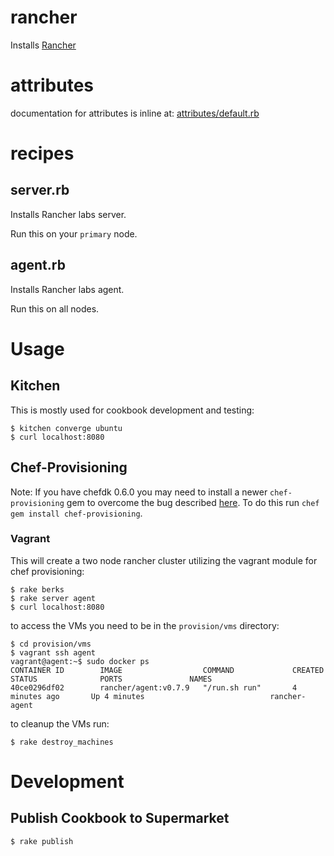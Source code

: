 # rancher

Installs [Rancher](http://rancher.com/rancher-io/)

# attributes

documentation for attributes is inline at: [attributes/default.rb](attributes/default.rb)

# recipes

## server.rb

Installs Rancher labs server.

Run this on your `primary` node.

## agent.rb

Installs Rancher labs agent.

Run this on all nodes.

# Usage

## Kitchen

This is mostly used for cookbook development and testing:

```
$ kitchen converge ubuntu
$ curl localhost:8080
```

## Chef-Provisioning

Note: If you have chefdk 0.6.0 you may need to install a newer `chef-provisioning` gem to overcome the bug described [here](https://github.com/chef/chef-provisioning/pull/337).  To do this run `chef gem install chef-provisioning`.

### Vagrant

This will create a two node rancher cluster utilizing the vagrant module for chef provisioning:

```
$ rake berks
$ rake server agent
$ curl localhost:8080
```

to access the VMs you need to be in the `provision/vms` directory:

```
$ cd provision/vms
$ vagrant ssh agent
vagrant@agent:~$ sudo docker ps
CONTAINER ID        IMAGE                  COMMAND             CREATED             STATUS              PORTS               NAMES
40ce0296df02        rancher/agent:v0.7.9   "/run.sh run"       4 minutes ago       Up 4 minutes                            rancher-agent

```

to cleanup the VMs run:

```
$ rake destroy_machines
```

# Development

## Publish Cookbook to Supermarket

```
$ rake publish
```

